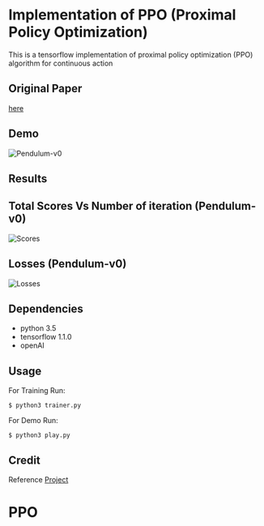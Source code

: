 # Implementation of PPO (Proximal Policy Optimization)

This is a tensorflow implementation of proximal policy optimization (PPO) algorithm for continuous action

## Original Paper
[here](https://arxiv.org/abs/1707.06347)

## Demo

![Pendulum-v0](/src/Pendulum-v0/demo.gif)

## Results

## Total Scores Vs Number of iteration (Pendulum-v0) 

![Scores](/src/Pendulum-v0/Rewards.png)

## Losses (Pendulum-v0)

![Losses](/src/Pendulum-v0/Losses.png)



## Dependencies

* python 3.5
* tensorflow 1.1.0
* openAI


## Usage

For Training Run:

```
$ python3 trainer.py
```

For Demo Run:

```
$ python3 play.py
```

## Credit

Reference [Project](https://github.com/MorvanZhou/Reinforcement-learning-with-tensorflow/tree/master/contents/12_Proximal_Policy_Optimization)


# PPO
